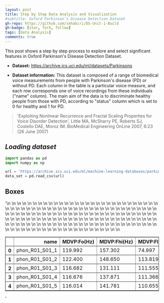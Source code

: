 ```yaml
---
layout: post
title: Step by Step Data Analysis and Visualization
#subtitle: Oxford Parkinson's Disease Detection Dataset
gh-repo: https://github.com/skhabiri/DS-Unit-1-Build
gh-badge: [star, fork, follow]
tags: [Data Analysis]
comments: true
---
```


This post shows a step by step process to explore and select significant features in Oxford Parkinson's Disease Detection Dataset.

* **Dataset:** https://archive.ics.uci.edu/ml/datasets/Parkinsons

* **Dataset information:**
This dataset is composed of a range of biomedical voice measurements from people with Parkinson's disease (PD) or without PD. Each column in the table is a particular voice measure, and each row corresponds one of voice recordings from these individuals ("name" column). The main aim of the data is to discriminate healthy people from those with PD, according to "status" column which is set to 0 for healthy and 1 for PD.
> 'Exploiting Nonlinear Recurrence and Fractal Scaling Properties for Voice Disorder Detection', Little MA, McSharry PE, Roberts SJ, Costello DAE, Moroz IM. BioMedical Engineering OnLine 2007, 6:23 (26 June 2007)

## *Loading dataset*


```python
import pandas as pd
import numpy as np

url = 'https://archive.ics.uci.edu/ml/machine-learning-databases/parkinsons/parkinsons.data'
data_set = pd.read_csv(url)
```

## Boxes
'<table border="1" class="dataframe">\n  <thead>\n    <tr style="text-align: right;">\n      <th></th>\n      <th>name</th>\n      <th>MDVP:Fo(Hz)</th>\n      <th>MDVP:Fhi(Hz)</th>\n      <th>MDVP:Flo(Hz)</th>\n      <th>MDVP:Jitter(%)</th>\n      <th>MDVP:Jitter(Abs)</th>\n      <th>MDVP:RAP</th>\n      <th>MDVP:PPQ</th>\n      <th>Jitter:DDP</th>\n      <th>MDVP:Shimmer</th>\n      <th>MDVP:Shimmer(dB)</th>\n      <th>Shimmer:APQ3</th>\n      <th>Shimmer:APQ5</th>\n      <th>MDVP:APQ</th>\n      <th>Shimmer:DDA</th>\n      <th>NHR</th>\n      <th>HNR</th>\n      <th>status</th>\n      <th>RPDE</th>\n      <th>DFA</th>\n      <th>spread1</th>\n      <th>spread2</th>\n      <th>D2</th>\n      <th>PPE</th>\n    </tr>\n  </thead>\n  <tbody>\n    <tr>\n      <th>0</th>\n      <td>phon_R01_S01_1</td>\n      <td>119.992</td>\n      <td>157.302</td>\n      <td>74.997</td>\n      <td>0.00784</td>\n      <td>0.00007</td>\n      <td>0.00370</td>\n      <td>0.00554</td>\n      <td>0.01109</td>\n      <td>0.04374</td>\n      <td>0.426</td>\n      <td>0.02182</td>\n      <td>0.03130</td>\n      <td>0.02971</td>\n      <td>0.06545</td>\n      <td>0.02211</td>\n      <td>21.033</td>\n      <td>1</td>\n      <td>0.414783</td>\n      <td>0.815285</td>\n      <td>-4.813031</td>\n      <td>0.266482</td>\n      <td>2.301442</td>\n      <td>0.284654</td>\n    </tr>\n    <tr>\n      <th>1</th>\n      <td>phon_R01_S01_2</td>\n      <td>122.400</td>\n      <td>148.650</td>\n      <td>113.819</td>\n      <td>0.00968</td>\n      <td>0.00008</td>\n      <td>0.00465</td>\n      <td>0.00696</td>\n      <td>0.01394</td>\n      <td>0.06134</td>\n      <td>0.626</td>\n      <td>0.03134</td>\n      <td>0.04518</td>\n      <td>0.04368</td>\n      <td>0.09403</td>\n      <td>0.01929</td>\n      <td>19.085</td>\n      <td>1</td>\n      <td>0.458359</td>\n      <td>0.819521</td>\n      <td>-4.075192</td>\n      <td>0.335590</td>\n      <td>2.486855</td>\n      <td>0.368674</td>\n    </tr>\n    <tr>\n      <th>2</th>\n      <td>phon_R01_S01_3</td>\n      <td>116.682</td>\n      <td>131.111</td>\n      <td>111.555</td>\n      <td>0.01050</td>\n      <td>0.00009</td>\n      <td>0.00544</td>\n      <td>0.00781</td>\n      <td>0.01633</td>\n      <td>0.05233</td>\n      <td>0.482</td>\n      <td>0.02757</td>\n      <td>0.03858</td>\n      <td>0.03590</td>\n      <td>0.08270</td>\n      <td>0.01309</td>\n      <td>20.651</td>\n      <td>1</td>\n      <td>0.429895</td>\n      <td>0.825288</td>\n      <td>-4.443179</td>\n      <td>0.311173</td>\n      <td>2.342259</td>\n      <td>0.332634</td>\n    </tr>\n    <tr>\n      <th>3</th>\n      <td>phon_R01_S01_4</td>\n      <td>116.676</td>\n      <td>137.871</td>\n      <td>111.366</td>\n      <td>0.00997</td>\n      <td>0.00009</td>\n      <td>0.00502</td>\n      <td>0.00698</td>\n      <td>0.01505</td>\n      <td>0.05492</td>\n      <td>0.517</td>\n      <td>0.02924</td>\n      <td>0.04005</td>\n      <td>0.03772</td>\n      <td>0.08771</td>\n      <td>0.01353</td>\n      <td>20.644</td>\n      <td>1</td>\n      <td>0.434969</td>\n      <td>0.819235</td>\n      <td>-4.117501</td>\n      <td>0.334147</td>\n      <td>2.405554</td>\n      <td>0.368975</td>\n    </tr>\n    <tr>\n      <th>4</th>\n      <td>phon_R01_S01_5</td>\n      <td>116.014</td>\n      <td>141.781</td>\n      <td>110.655</td>\n      <td>0.01284</td>\n      <td>0.00011</td>\n      <td>0.00655</td>\n      <td>0.00908</td>\n      <td>0.01966</td>\n      <td>0.06425</td>\n      <td>0.584</td>\n      <td>0.03490</td>\n      <td>0.04825</td>\n      <td>0.04465</td>\n      <td>0.10470</td>\n      <td>0.01767</td>\n      <td>19.649</td>\n      <td>1</td>\n      <td>0.417356</td>\n      <td>0.823484</td>\n      <td>-3.747787</td>\n      <td>0.234513</td>\n      <td>2.332180</td>\n      <td>0.410335</td>\n    </tr>\n  </tbody>\n</table>'

